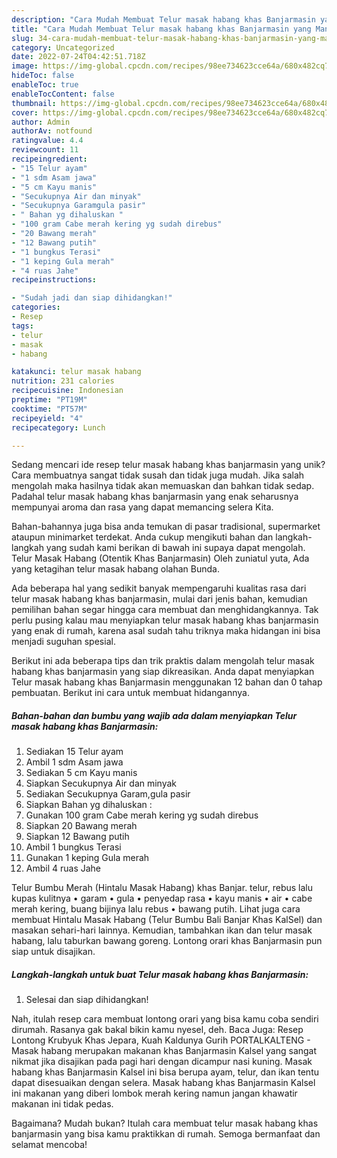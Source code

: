 ```yaml
---
description: "Cara Mudah Membuat Telur masak habang khas Banjarmasin yang Mantap"
title: "Cara Mudah Membuat Telur masak habang khas Banjarmasin yang Mantap"
slug: 34-cara-mudah-membuat-telur-masak-habang-khas-banjarmasin-yang-mantap
category: Uncategorized
date: 2022-07-24T04:42:51.718Z
image: https://img-global.cpcdn.com/recipes/98ee734623cce64a/680x482cq70/telur-masak-habang-khas-banjarmasin-foto-resep-utama.jpg
hideToc: false
enableToc: true
enableTocContent: false
thumbnail: https://img-global.cpcdn.com/recipes/98ee734623cce64a/680x482cq70/telur-masak-habang-khas-banjarmasin-foto-resep-utama.jpg
cover: https://img-global.cpcdn.com/recipes/98ee734623cce64a/680x482cq70/telur-masak-habang-khas-banjarmasin-foto-resep-utama.jpg
author: Admin
authorAv: notfound
ratingvalue: 4.4
reviewcount: 11
recipeingredient:
- "15 Telur ayam"
- "1 sdm Asam jawa"
- "5 cm Kayu manis"
- "Secukupnya Air dan minyak"
- "Secukupnya Garamgula pasir"
- " Bahan yg dihaluskan "
- "100 gram Cabe merah kering yg sudah direbus"
- "20 Bawang merah"
- "12 Bawang putih"
- "1 bungkus Terasi"
- "1 keping Gula merah"
- "4 ruas Jahe"
recipeinstructions:

- "Sudah jadi dan siap dihidangkan!"
categories:
- Resep
tags:
- telur
- masak
- habang

katakunci: telur masak habang 
nutrition: 231 calories
recipecuisine: Indonesian
preptime: "PT19M"
cooktime: "PT57M"
recipeyield: "4"
recipecategory: Lunch

---
```





Sedang mencari ide resep telur masak habang khas banjarmasin yang unik? Cara membuatnya sangat tidak susah dan tidak juga mudah. Jika salah mengolah maka hasilnya tidak akan memuaskan dan bahkan tidak sedap. Padahal telur masak habang khas banjarmasin yang enak seharusnya mempunyai aroma dan rasa yang dapat memancing selera Kita.





Bahan-bahannya juga bisa anda temukan di pasar tradisional, supermarket ataupun minimarket terdekat. Anda cukup mengikuti bahan dan langkah-langkah yang sudah kami berikan di bawah ini supaya dapat mengolah. Telur Masak Habang (Otentik Khas Banjarmasin) Oleh zuniatul yuta, Ada yang ketagihan telur masak habang olahan Bunda.

Ada beberapa hal yang sedikit banyak mempengaruhi kualitas rasa dari telur masak habang khas banjarmasin, mulai dari jenis bahan, kemudian pemilihan bahan segar hingga cara membuat dan menghidangkannya. Tak perlu pusing kalau mau menyiapkan telur masak habang khas banjarmasin yang enak di rumah, karena asal sudah tahu triknya maka hidangan ini bisa menjadi suguhan spesial.






Berikut ini ada beberapa tips dan trik praktis dalam mengolah telur masak habang khas banjarmasin yang siap dikreasikan. Anda dapat menyiapkan Telur masak habang khas Banjarmasin menggunakan 12 bahan dan 0 tahap pembuatan. Berikut ini cara untuk membuat hidangannya.

<!--inarticleads1-->

##### Bahan-bahan dan bumbu yang wajib ada dalam menyiapkan Telur masak habang khas Banjarmasin:

1. Sediakan 15 Telur ayam
1. Ambil 1 sdm Asam jawa
1. Sediakan 5 cm Kayu manis
1. Siapkan Secukupnya Air dan minyak
1. Sediakan Secukupnya Garam,gula pasir
1. Siapkan  Bahan yg dihaluskan :
1. Gunakan 100 gram Cabe merah kering yg sudah direbus
1. Siapkan 20 Bawang merah
1. Siapkan 12 Bawang putih
1. Ambil 1 bungkus Terasi
1. Gunakan 1 keping Gula merah
1. Ambil 4 ruas Jahe


Telur Bumbu Merah (Hintalu Masak Habang) khas Banjar. telur, rebus lalu kupas kulitnya • garam • gula • penyedap rasa • kayu manis • air • cabe merah kering, buang bijinya lalu rebus • bawang putih. Lihat juga cara membuat Hintalu Masak Habang (Telur Bumbu Bali Banjar Khas KalSel) dan masakan sehari-hari lainnya. Kemudian, tambahkan ikan dan telur masak habang, lalu taburkan bawang goreng. Lontong orari khas Banjarmasin pun siap untuk disajikan. 

<!--inarticleads2-->

##### Langkah-langkah untuk buat Telur masak habang khas Banjarmasin:


1. Selesai dan siap dihidangkan!

Nah, itulah resep cara membuat lontong orari yang bisa kamu coba sendiri dirumah. Rasanya gak bakal bikin kamu nyesel, deh. Baca Juga: Resep Lontong Krubyuk Khas Jepara, Kuah Kaldunya Gurih PORTALKALTENG - Masak habang merupakan makanan khas Banjarmasin Kalsel yang sangat nikmat jika disajikan pada pagi hari dengan dicampur nasi kuning. Masak habang khas Banjarmasin Kalsel ini bisa berupa ayam, telur, dan ikan tentu dapat disesuaikan dengan selera. Masak habang khas Banjarmasin Kalsel ini makanan yang diberi lombok merah kering namun jangan khawatir makanan ini tidak pedas. 

Bagaimana? Mudah bukan? Itulah cara membuat telur masak habang khas banjarmasin yang bisa kamu praktikkan di rumah. Semoga bermanfaat dan selamat mencoba!
